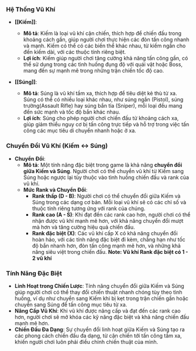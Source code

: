 ### **Hệ Thống Vũ Khí**

- **[[Kiếm]]**:
    
    - **Mô tả**: Kiếm là loại vũ khí cận chiến, thích hợp để chiến đấu trong khoảng cách gần, giúp người chơi thực hiện các đòn tấn công nhanh và mạnh. Kiếm có thể có các biến thể khác nhau, từ kiếm ngắn cho đến kiếm dài, với các thuộc tính riêng biệt.
    - **Lợi ích**: Kiếm giúp người chơi tăng cường khả năng tấn công gần, có thể sử dụng trong các tình huống đụng độ với quái vật hoặc Boss, mang đến sự mạnh mẽ trong những trận chiến tốc độ cao.
- **[[Súng]]**:
    
    - **Mô tả**: Súng là vũ khí tầm xa, thích hợp để tiêu diệt kẻ thù từ xa. Súng có thể có nhiều loại khác nhau, như súng ngắn (Pistol), súng trường(Assault Rifle) hay súng bắn tỉa (Sniper), mỗi loại đều mang đến sức mạnh và tốc độ bắn khác nhau.
    - **Lợi ích**: Súng cho phép người chơi chiến đấu từ khoảng cách xa, giúp giảm thiểu nguy cơ bị tấn công trực tiếp và hỗ trợ trong việc tấn công các mục tiêu di chuyển nhanh hoặc ở xa.

### **Chuyển Đổi Vũ Khí (Kiếm ↔ Súng)**

- **Chuyển Đổi**:
    - **Mô tả**: Một tính năng đặc biệt trong game là khả năng **chuyển đổi giữa Kiếm và Súng**. Người chơi có thể chuyển vũ khí từ Kiếm sang Súng hoặc ngược lại tùy thuộc vào tình huống chiến đấu và rank của vũ khí.
    - **Mức Rank và Chuyển Đổi**:
        - **Rank thấp (D - B)**: Người chơi có thể chuyển đổi giữa Kiếm và Súng trong các dạng cơ bản. Mỗi loại vũ khí sẽ có các chỉ số và thuộc tính riêng tương ứng với rank của chúng.
        - **Rank cao (A - S)**: Khi đạt đến các rank cao hơn, người chơi có thể nhận được vũ khí mạnh mẽ hơn, với khả năng chuyển đổi mượt mà hơn và tăng cường hiệu quả chiến đấu.
        - **Rank đặc biệt (X)**: Các vũ khí cấp X có khả năng chuyển đổi hoàn hảo, với các tính năng đặc biệt đi kèm, chẳng hạn như tốc độ bắn nhanh hơn, đòn tấn công mạnh mẽ hơn, và những khả năng siêu việt trong chiến đấu.
			**Note: Vũ khí Rank đặc biệt có 1 - 2 vũ khí**

### **Tính Năng Đặc Biệt**

- **Linh Hoạt trong Chiến Lược**: Tính năng chuyển đổi giữa Kiếm và Súng giúp người chơi có thể thay đổi chiến thuật nhanh chóng tùy theo tình huống, ví dụ như chuyển sang Kiếm khi bị kẹt trong trận chiến gần hoặc chuyển sang Súng để tấn công mục tiêu từ xa.
- **Nâng Cấp Vũ Khí**: Khi vũ khí được nâng cấp và đạt đến các rank cao hơn, người chơi sẽ mở khóa các kỹ năng đặc biệt và khả năng chiến đấu mạnh mẽ hơn.
- **Chiến Đấu Đa Dạng**: Sự chuyển đổi linh hoạt giữa Kiếm và Súng tạo ra các phong cách chiến đấu đa dạng, từ cận chiến tới tấn công tầm xa, khiến người chơi luôn phải điều chỉnh chiến thuật của mình.
